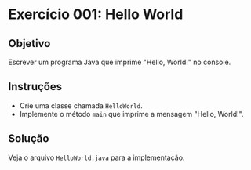 # Exercício 001: Hello World

## Objetivo
Escrever um programa Java que imprime "Hello, World!" no console.

## Instruções
- Crie uma classe chamada `HelloWorld`.
- Implemente o método `main` que imprime a mensagem "Hello, World!".

## Solução
Veja o arquivo `HelloWorld.java` para a implementação.
